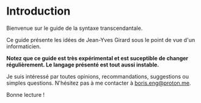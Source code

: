 # Introduction

Bienvenue sur le guide de la syntaxe transcendantale.

Ce guide présente les idées de Jean-Yves Girard sous le point de vue
d'un informaticien.

**Notez que ce guide est très expérimental et est suceptible de changer régulièrement.
Le langage présenté est tout aussi instable.**

Je suis intéressé par toutes opinions, recommandations, suggestions ou simples
questions. N'hésitez pas à me contacter à
[boris.eng@proton.me](mailto:boris.eng@proton.me).

Bonne lecture !
